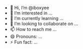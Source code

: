 - 👋 Hi, I’m @iboxyee
- 👀 I’m interested in ...
- 🌱 I’m currently learning ...
- 💞️ I’m looking to collaborate on ...
- 📫 How to reach me ...
- 😄 Pronouns: ...
- ⚡ Fun fact: ...

<!---
iboxyee/iboxyee is a ✨ special ✨ repository because its `README.md` (this file) appears on your GitHub profile.
You can click the Preview link to take a look at your changes.
--->
